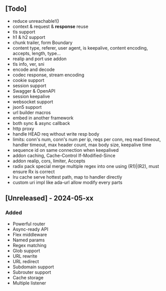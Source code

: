 ## [Todo]

- reduce unreachable!()
- context & request & **response** reuse
- tls support
- h1 & h2 support
- chunk trailer, form Boundary
- content type, referer, user agent, is keepalive, content encoding, accepts, length, type... 
- realip and port use addon
- tls info, ver, sni
- encode and decode
- codec response, stream encoding
- cookie support
- session support
- Swagger & OpenAPI
- session keepalive
- websocket support
- json5 support
- url builder macros
- embed in another framework
- both sync & async callback
- http proxy
- handle HEAD req without write resp body
- limits: conn's num, conn's num per ip, reqs per conn, req read timeout, handler timeout, max header count, max body size, keepalive time
- sequence id on same connection when keepalived
- addon caching, Cache-Control If-Modified-Since
- addon realip, cors, limiter, Accepts
- radix pack special merge multiple regex into one using (R1)|(R2), must ensure Rx is correct
- lru cache serve hottest path, map to handler directly
- custom uri impl like ada-url allow modify every parts

## [Unreleased] - 2024-05-xx

### Added

- Powerful router
- Async-ready API
- Flex middleware
- Named params
- Regex matching
- Glob support
- URL rewrite
- URL redirect
- Subdomain support
- Subrouter support
- Cache storage
- Multiple listener